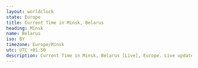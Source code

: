 ```yaml
---
layout: worldclock
state: Europe
title: Current Time in Minsk, Belarus
heading: Minsk
name: Belarus
iso: BY
timezone: Europe/Minsk
utc: UTC +01:50
description: Current Time in Minsk, Belarus [Live], Europe. Live update now time in Minsk, timezone Europe/Minsk, UTC +01:50, Country ISO code & Current Local Time.
---
```


